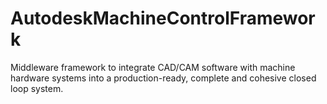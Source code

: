 # AutodeskMachineControlFramework
Middleware framework to integrate CAD/CAM software with machine hardware systems into a production-ready, complete and cohesive closed loop system.
